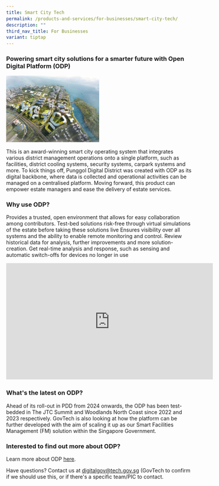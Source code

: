 ```yaml
---
title: Smart City Tech
permalink: /products-and-services/for-businesses/smart-city-tech/
description: ""
third_nav_title: For Businesses
variant: tiptap
---
```

<h3><strong>Powering smart city solutions for a smarter future with Open Digital Platform (ODP)</strong></h3>
<p></p>
<div class="isomer-image-wrapper">
<img style="width: 50%;" height="auto" width="100%" alt="" src="/images/Products and Services/Punggol_Digital_District.jpg">
</div>
<p>This is an award-winning smart city operating system that integrates various
district management operations onto a single platform, such as facilities,
district cooling systems, security systems, carpark systems and more. To
kick things off, Punggol Digital District was created with ODP as its digital
backbone, where data is collected and operational activities can be managed
on a centralised platform. Moving forward, this product can empower estate
managers and ease the delivery of estate services.</p>
<p></p>
<h3><strong>Why use ODP?</strong></h3>
<p>Provides a trusted, open environment that allows for easy collaboration
among contributors. Test-bed solutions risk-free through virtual simulations
of the estate before taking these solutions live Ensures visibility over
all systems and the ability to enable remote monitoring and control. Review
historical data for analysis, further improvements and more solution-creation.
Get real-time analysis and response, such as sensing and automatic switch-offs
for devices no longer in use</p>
<div class="iframe-wrapper">
<iframe height="315" width="560" allowfullscreen="true" frameborder="0" src="https://www.youtube.com/embed/WKsgKA-YHmc?si=YU3wJd7ZmEpq4-Gs"></iframe>
</div>
<h3><strong>What's the latest on ODP?</strong></h3>
<p></p>
<p>Ahead of its roll-out in PDD from 2024 onwards, the ODP has been test-bedded
in The JTC Summit and Woodlands North Coast since 2022 and 2023 respectively.
GovTech is also looking at how the platform can be further developed with
the aim of scaling it up as our Smart Facilities Management (FM) solution
within the Singapore Government.</p>
<h3><strong>Interested to find out more about ODP?</strong></h3>
<p>Learn more about ODP <a href="https://www.developer.tech.gov.sg/products/categories/sensor-platforms-and-internet-of-things/open-digital-platform/overview.html" class="waffle-rich-text-link" rel="noopener noreferrer nofollow" target="_blank"><u>here</u></a>.</p>
<p>Have questions? Contact us at <a href="https://www.developer.tech.gov.sg/products/categories/sensor-platforms-and-internet-of-things/open-digital-platform/overview.html" rel="noopener noreferrer nofollow" target="_blank">digitalgov@tech.gov.sg</a> (GovTech
to confirm if we should use this, or if there's a specific team/PIC to
contact.</p>